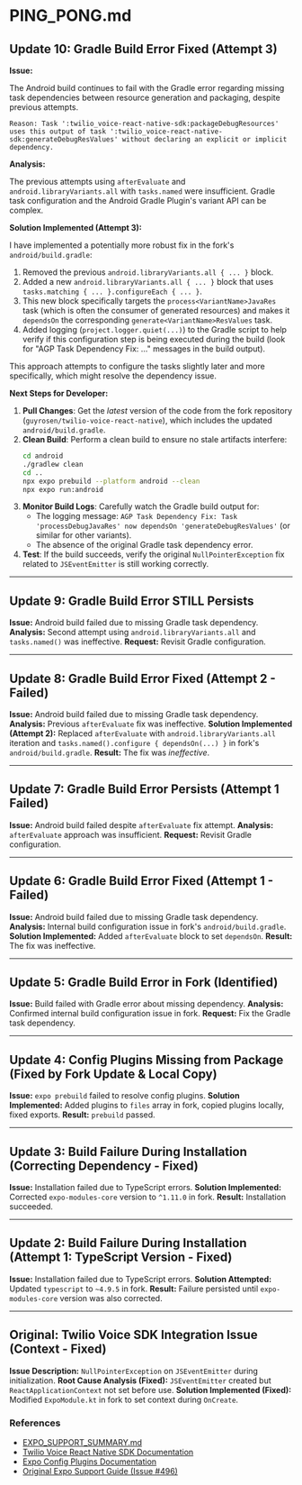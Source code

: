 # PING_PONG.md

## Update 10: Gradle Build Error Fixed (Attempt 3)

**Issue:**

The Android build continues to fail with the Gradle error regarding missing task dependencies between resource generation and packaging, despite previous attempts.

```
Reason: Task ':twilio_voice-react-native-sdk:packageDebugResources' uses this output of task ':twilio_voice-react-native-sdk:generateDebugResValues' without declaring an explicit or implicit dependency.
```

**Analysis:**

The previous attempts using `afterEvaluate` and `android.libraryVariants.all` with `tasks.named` were insufficient. Gradle task configuration and the Android Gradle Plugin's variant API can be complex.

**Solution Implemented (Attempt 3):**

I have implemented a potentially more robust fix in the fork's `android/build.gradle`:

1.  Removed the previous `android.libraryVariants.all { ... }` block.
2.  Added a new `android.libraryVariants.all { ... }` block that uses `tasks.matching { ... }.configureEach { ... }`.
3.  This new block specifically targets the `process<VariantName>JavaRes` task (which is often the consumer of generated resources) and makes it `dependsOn` the corresponding `generate<VariantName>ResValues` task.
4.  Added logging (`project.logger.quiet(...)`) to the Gradle script to help verify if this configuration step is being executed during the build (look for "AGP Task Dependency Fix: ..." messages in the build output).

This approach attempts to configure the tasks slightly later and more specifically, which might resolve the dependency issue.

**Next Steps for Developer:**

1.  **Pull Changes**: Get the *latest* version of the code from the fork repository (`guyrosen/twilio-voice-react-native`), which includes the updated `android/build.gradle`.
2.  **Clean Build**: Perform a clean build to ensure no stale artifacts interfere:
    ```bash
    cd android
    ./gradlew clean
    cd ..
    npx expo prebuild --platform android --clean 
    npx expo run:android
    ```
3.  **Monitor Build Logs**: Carefully watch the Gradle build output for:
    *   The logging message: `AGP Task Dependency Fix: Task 'processDebugJavaRes' now dependsOn 'generateDebugResValues'` (or similar for other variants).
    *   The absence of the original Gradle task dependency error.
4.  **Test**: If the build succeeds, verify the original `NullPointerException` fix related to `JSEventEmitter` is still working correctly.

--- 

## Update 9: Gradle Build Error STILL Persists

**Issue:** Android build failed due to missing Gradle task dependency.
**Analysis:** Second attempt using `android.libraryVariants.all` and `tasks.named()` was ineffective.
**Request:** Revisit Gradle configuration.

---

## Update 8: Gradle Build Error Fixed (Attempt 2 - Failed)

**Issue:** Android build failed due to missing Gradle task dependency.
**Analysis:** Previous `afterEvaluate` fix was ineffective.
**Solution Implemented (Attempt 2):** Replaced `afterEvaluate` with `android.libraryVariants.all` iteration and `tasks.named().configure { dependsOn(...) }` in fork's `android/build.gradle`.
**Result:** The fix was *ineffective*.

---

## Update 7: Gradle Build Error Persists (Attempt 1 Failed)

**Issue:** Android build failed despite `afterEvaluate` fix attempt.
**Analysis:** `afterEvaluate` approach was insufficient.
**Request:** Revisit Gradle configuration.

---

## Update 6: Gradle Build Error Fixed (Attempt 1 - Failed)

**Issue:** Android build failed due to missing Gradle task dependency.
**Analysis:** Internal build configuration issue in fork's `android/build.gradle`.
**Solution Implemented:** Added `afterEvaluate` block to set `dependsOn`.
**Result:** The fix was ineffective.

---

## Update 5: Gradle Build Error in Fork (Identified)

**Issue:** Build failed with Gradle error about missing dependency.
**Analysis:** Confirmed internal build configuration issue in fork.
**Request:** Fix the Gradle task dependency.

---

## Update 4: Config Plugins Missing from Package (Fixed by Fork Update & Local Copy)

**Issue:** `expo prebuild` failed to resolve config plugins.
**Solution Implemented:** Added plugins to `files` array in fork, copied plugins locally, fixed exports.
**Result:** `prebuild` passed.

---

## Update 3: Build Failure During Installation (Correcting Dependency - Fixed)

**Issue:** Installation failed due to TypeScript errors.
**Solution Implemented:** Corrected `expo-modules-core` version to `^1.11.0` in fork.
**Result:** Installation succeeded.

---

## Update 2: Build Failure During Installation (Attempt 1: TypeScript Version - Fixed)

**Issue:** Installation failed due to TypeScript errors.
**Solution Attempted:** Updated `typescript` to `~4.9.5` in fork.
**Result:** Failure persisted until `expo-modules-core` version was also corrected.

---

## Original: Twilio Voice SDK Integration Issue (Context - Fixed)

**Issue Description:** `NullPointerException` on `JSEventEmitter` during initialization.
**Root Cause Analysis (Fixed):** `JSEventEmitter` created but `ReactApplicationContext` not set before use.
**Solution Implemented (Fixed):** Modified `ExpoModule.kt` in fork to set context during `OnCreate`.

### References
- [EXPO_SUPPORT_SUMMARY.md](./EXPO_SUPPORT_SUMMARY.md)
- [Twilio Voice React Native SDK Documentation](https://www.twilio.com/docs/voice/client/react-native)
- [Expo Config Plugins Documentation](https://docs.expo.dev/guides/config-plugins/)
- [Original Expo Support Guide (Issue #496)](https://github.com/twilio/twilio-voice-react-native/issues/496) 